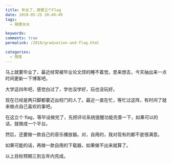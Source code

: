 ```yaml
---
title: 毕业了，顺便立个Flag
date: 2018-05-25 20:49:49
tags:
  - 随便水水

keywords:
comments: true
permalink: /2018/graduation-and-flag.html

categories:
  - 随笔
---
```


马上就要毕业了，最近经常被毕业论文烦的睡不着觉。思来想去，今天抽出来一点时间更新一下博客吧。

<!-- more -->

<Meting id="0008yfgO0dmovi" server="tencent" type="song" />

大学这四年吧，感觉白过了，学也没学好，玩也没玩好。

现在已经是两只脚都要迈出校门的人了。最近一直在忙，等忙过这阵，有时间了就来做点自己喜欢的事吧。

在这立个 flag，等毕设做完了，先把评论系统提醒功能完善一下，如果可以的话，就做成一个平台。

然后，还要做一款自己的音乐播放器。对，自用的，我对现有的都不是很满意。

如果可能的话，再做一款自用的下载器，如果做不出来就算了。

以上目标预期三到五年内完成。
